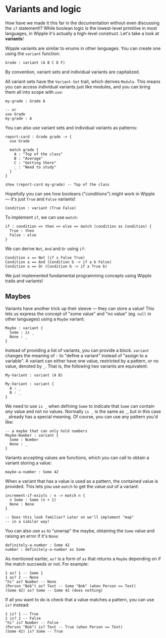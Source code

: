 # Variants and logic

How have we made it this far in the documentation without even discussing the `if` statement!? While boolean logic is the lowest-level primitive in most languages, in Wipple it's actually a high-level construct. Let's take a look at **variants**!

Wipple variants are similar to enums in other languages. You can create one using the `variant` function:

```wipple
Grade : variant (A B C D F)
```

By convention, variant sets and individual variants are capitalized.

All variant sets have the `Variant-Set` trait, which derives `Module`. This means you can access individual variants just like modules, and you can bring them all into scope with `use`:

```wipple
my-grade : Grade A

-- or
use Grade
my-grade : A
```

You can also use variant sets and individual variants as patterns:

```wipple
report-card : Grade grade -> {
  use Grade

  match grade {
    A : "Top of the class"
    B : "Average"
    C : "Getting there"
    _ : "Need to study"
  }
}

show (report-card my-grade) -- Top of the class
```

Hopefully you can see how booleans ("conditions") might work in Wipple — it's just `True` and `False` variants!

```wipple
Condition : variant (True False)
```

To implement `if`, we can use `match`:

```wipple
if : condition => then => else => match (condition as Condition) {
  True : then
  False : else
}
```

We can derive `Not`, `And` and `Or` using `if`:

```wipple
Condition x == Not (if x False True)
Condition a == And (Condition b -> if a b False)
Condition a == Or (Condition b -> if a True b)
```

We just implemented fundamental programming concepts using Wipple traits and variants!

## Maybes

Variants have another trick up their sleeve — they can store a value! This lets us express the concept of "some value" and "no value" (eg. `null` in other languages) using a `Maybe` variant:

```wipple
Maybe : variant {
  Some : is _
  None : _
}
```

Instead of providing a list of variants, you can provide a block. `variant` changes the meaning of `:` to "define a variant" instead of "assign to a variable". A variant can either have one value, restricted by a pattern, or no value, denoted by `_`. That is, the following two variants are equivalent:

```wipple
My-Variant : variant (A B)

My-Variant : variant {
  A : _
  B : _
}
```

We need to use `is _` when defining `Some` to indicate that `Some` can contain _any_ value and not _no_ values. Normally `is _` is the same as `_`, but in this case `_` already has a special meaning. Of course, you can use any pattern you'd like:

```wipple
-- a maybe that can only hold numbers
Maybe-Number : variant {
  Some : Number
  None : _
}
```

Variants accepting values are functions, which you can call to obtain a variant storing a value:

```wipple
maybe-a-number : Some 42
```

When a variant that has a value is used as a pattern, the contained value is provided. This lets you use `match` to get the value out of a variant:

```wipple
increment-if-exists : n -> match n {
  n Some : Some (n + 1)
  None : None
}

-- Does this look familiar? Later on we'll implement "map"
-- in a similar way!
```

You can also use `as` to "unwrap" the maybe, obtaining the `Some` value and raising an error if it's `None`:

```wipple
definitely-a-number : Some 42
number : definitely-a-number as Some
```

As mentioned earlier, `as?` is a form of `as` that returns a `Maybe` depending on if the match succeeds or not. For example:

```wipple
1 as? 1 -- Some 1
1 as? 2 -- None
"hi" as? Number -- None
(Person "Bob") as? Text -- Some "Bob" (when Person == Text)
(Some 42) as? Some -- Some 42 (does nothing)
```

If all you want to do is check that a value matches a pattern, you can use `is?` instead:

```wipple
1 is? 1 -- True
1 is? 2 -- False
"hi" is? Number -- False
(Person "Bob") is? Text -- True (when Person == Text)
(Some 42) is? Some -- True
```
